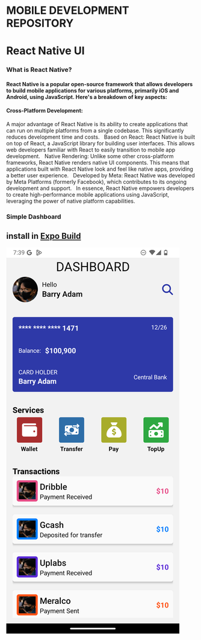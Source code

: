 
<h1>MOBILE DEVELOPMENT REPOSITORY</h1>

# React Native UI
### What is React Native? 
#### React Native is a popular open-source framework that allows developers to build mobile applications for various platforms, primarily iOS and Android, using JavaScript. Here's a breakdown of key aspects:
#### Cross-Platform Development:
A major advantage of React Native is its ability to create applications that can run on multiple platforms from a single codebase. This significantly reduces development time and costs.   
Based on React:
React Native is built on top of React, a JavaScript library for building user interfaces. This allows web developers familiar with React to easily transition to mobile app development.   
Native Rendering:
Unlike some other cross-platform frameworks, React Native renders native UI components. This means that applications built with React Native look and feel like native apps, providing a better user experience.   
Developed by Meta:
React Native was developed by Meta Platforms (formerly Facebook), which contributes to its ongoing development and support.   
In essence, React Native empowers developers to create high-performance mobile applications using JavaScript, leveraging the power of native platform capabilities.


### Simple Dashboard

## install in [Expo Build](https://expo.dev/accounts/shadsbar/projects/HO4_Adam_App/builds/c03dbbc0-3c31-4e05-bd39-1dcf5d5279bc)
![simple](screenShot/simpleDashboard.PNG)
